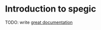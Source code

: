 # Introduction to spegic

TODO: write [great documentation](http://jacobian.org/writing/what-to-write/)
